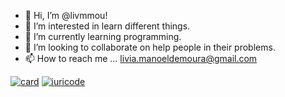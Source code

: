 - 👋 Hi, I’m @livmmou!
- 👀 I’m interested in learn different things.
- 🌱 I’m currently learning programming.
- 💞️ I’m looking to collaborate on help people in their problems.
- 📫 How to reach me ... livia.manoeldemoura@gmail.com

[![card](https://github-readme-stats.vercel.app/api?username=livmmou&theme=highcontrast&show_icons=true)](https://github.com/anuraghazra/github-readme-stats)
[![iuricode](https://github-readme-stats.vercel.app/api/top-langs/?username=livmmoue&hide=html&layout=compact&theme=highcontrast)](https://github.com/anuraghazra/github-readme-stats)  






<!---
livmmou/livmmou is a ✨ special ✨ repository because its `README.md` (this file) appears on your GitHub profile.
You can click the Preview link to take a look at your changes.
--->
